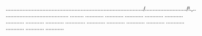 ........................................................................................../.........................../!.,........................................... .........
............
............
............
............
............
............
............
............
.............
............
............
............
............
............
............
............
............


